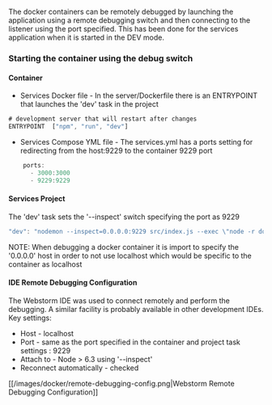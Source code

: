 The docker containers can be remotely debugged by launching the application using a remote debugging switch and then
connecting to the listener using the port specified.  This has been done for the services application when it is 
started in the DEV mode.

### Starting the container using the debug switch
#### Container 
* Services Docker file - In the server/Dockerfile there is an ENTRYPOINT that launches the 'dev' task in the project
```javascript
# development server that will restart after changes
ENTRYPOINT  ["npm", "run", "dev"]
```
* Services Compose YML file - The services.yml has a ports setting for redirecting from the host:9229 to the container 
9229 port
```javascript
    ports:
      - 3000:3000
      - 9229:9229
``` 
#### Services Project
 The 'dev' task sets the '--inspect' switch specifying the port as 9229
```javascript
"dev": "nodemon --inspect=0.0.0.0:9229 src/index.js --exec \"node -r dotenv/config -r @babel/register\"",
```
NOTE: When debugging a docker container it is import to specify the '0.0.0.0' host in order to not use localhost which
would be specific to the container as localhost

#### IDE Remote Debugging Configuration
The Webstorm IDE was used to connect remotely and perform the debugging.  A similar facility is probably available in
other development IDEs.  Key settings:   
* Host - localhost
* Port - same as the port specified in the container and project task settings : 9229
* Attach to - Node > 6.3 using '--inspect'
* Reconnect automatically - checked

[[/images/docker/remote-debugging-config.png|Webstorm Remote Debugging Configuration]]
